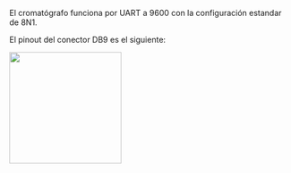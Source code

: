 El cromatógrafo funciona por UART a 9600 con la configuración estandar de 8N1.

El pinout del conector DB9 es el siguiente:

<img src="https://github.com/antonioescamezalvarez/STM32/blob/main/Cromatografo%20GASBOARD%203100p/Pinout.jpeg" width="200" />

